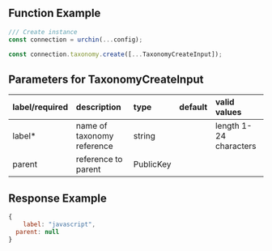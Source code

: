 ## Function Example

```javascript JavaScript
/// Create instance
const connection = urchin(...config); 

const connection.taxonomy.create([...TaxonomyCreateInput]);


```



## Parameters for TaxonomyCreateInput

| label/required | description                | type      | default | valid values           |
| :------------- | :------------------------- | :-------- | :------ | :--------------------- |
| label\*        | name of taxonomy reference | string    |         | length 1-24 characters |
| parent         | reference to parent        | PublicKey |         |                        |

## Response Example

```javascript
{
	label: "javascript",
  parent: null
}
```